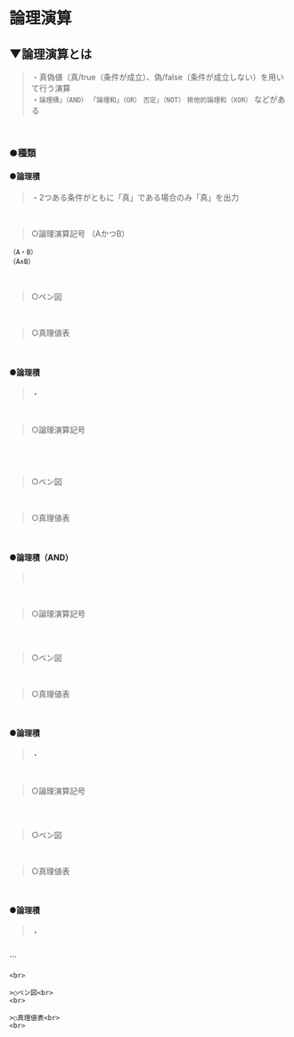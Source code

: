 # 論理演算

## ▼論理演算とは
>・真偽値（真/true（条件が成立）、偽/false（条件が成立しない）を用いて行う演算<br>
>・`論理積」（AND）` `「論理和」（OR）` `否定」（NOT）` `排他的論理和（XOR）` などがある<br>
<br>

### ●種類

#### ●論理積
>・2つある条件がともに「真」である場合のみ「真」を出力<br>
<br>

>○論理演算記号 （AかつB）<br>
```
（A・B）
（A∧B）
```
<br>

>○ベン図<br>
<br>

>○真理値表<br>
<br>


#### ●論理積
>・<br>
<br>

>○論理演算記号<br>
```


```
<br>

>○ベン図<br>
<br>

>○真理値表<br>
<br>


#### ●論理積（AND）
><br>
<br>

>○論理演算記号<br>
```
```
<br>

>○ベン図<br>
<br>

>○真理値表<br>
<br>


#### ●論理積
>・<br>
<br>

>○論理演算記号<br>
```

```
<br>

>○ベン図<br>
<br>

>○真理値表<br>
<br>


#### ●論理積
>・<br>
<br>
```

```
<br>

>○ベン図<br>
<br>

>○真理値表<br>
<br>
